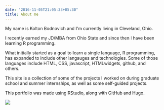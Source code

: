 ```yaml
---
date: "2016-11-05T21:05:33+05:30"
title: About me
---
```


My name is Kolton Bodnovich and I'm currently living in Cleveland, Ohio. 

I recently earned my JD/MBA from Ohio State and since then I have been learning R programming. 

What initially started as a goal to learn a single language, R programming, has expanded to include other langauges and technologies. Some of those languages include HTML, CSS, javascript, HTMLwidgets, github, and others. 

This site is a collection of some of the projects I worked on during graduate school and   summer internships, as well as some self-guided projects. 

This portfolio was made using RStudio, along with GitHub and Hugo. 

![](/about/_index_files/DaniFlowerWall.jpg)
